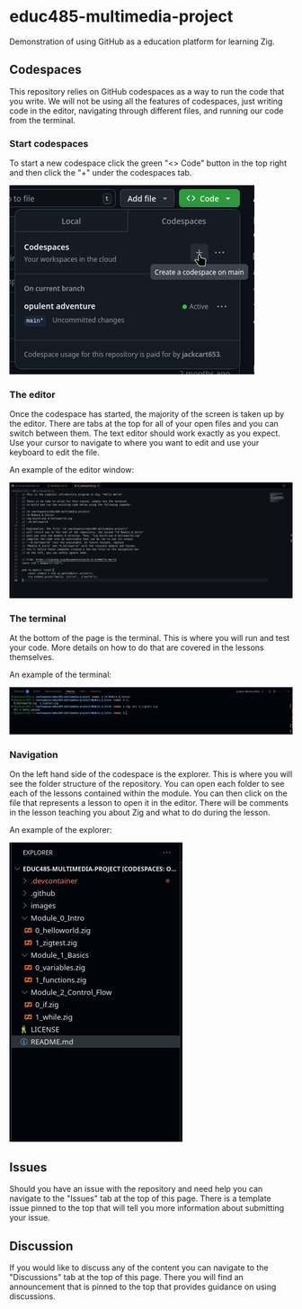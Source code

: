 # educ485-multimedia-project
Demonstration of using GitHub as a education platform for learning Zig.

## Codespaces
This repository relies on GitHub codespaces as a way to run the code that you write.
We will not be using all the features of codespaces, just writing code in the editor,
navigating through different files, and running our code from the terminal.

### Start codespaces
To start a new codespace click the green "<> Code" button in the top right and then
click the "+" under the codespaces tab.

![How to start a new codespace](/images/create-codespace.png)

### The editor
Once the codespace has started, the majority of the screen is taken up by the editor.
There are tabs at the top for all of your open files and you can switch between them.
The text editor should work exactly as you expect. Use your cursor to navigate to where
you want to edit and use your keyboard to edit the file.

An example of the editor window:

![An image showing an example of the editor window in GitHub codespaces](/images/editor-example.png)

### The terminal
At the bottom of the page is the terminal. This is where you will run and test your code.
More details on how to do that are covered in the lessons themselves.

An example of the terminal:

![An image showing an example of the terminal section of GitHub codespaces](/images/terminal-example.png)

### Navigation
On the left hand side of the codespace is the explorer. This is where you will see the folder
structure of the repository. You can open each folder to see each of the lessons contained within
the module. You can then click on the file that represents a lesson to open it in the editor. There
will be comments in the lesson teaching you about Zig and what to do during the lesson. 

An example of the explorer:

![An image showing an example of the explorer section of GitHub codespaces](/images/navigation-example.png)

## Issues
Should you have an issue with the repository and need help you can navigate to the "Issues" tab at the
top of this page. There is a template issue pinned to the top that will tell you more information about
submitting your issue.

## Discussion
If you would like to discuss any of the content you can navigate to the "Discussions" tab at the top
of this page. There you will find an announcement that is pinned to the top that provides guidance on
using discussions.